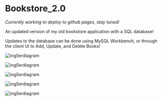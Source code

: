 # Bookstore_2.0

*Currently working to deploy to github pages, stay tuned!*

An updated version of my old bookstore application with a SQL database!

Updates to the database can be done using MySQL Workbench, or through the client UI to Add, Update, and Delete Books!

![ing5erdiagram](https://github.com/syed-ahmed0/Bookstore_2.0/assets/102703936/3c60a474-cfbd-48a3-96fa-39d458077808)

![ing5erdiagram](https://github.com/syed-ahmed0/Bookstore_2.0/assets/102703936/792be9ad-57ec-435a-ae66-0ba1fe3354e5)

![ing5erdiagram](https://github.com/syed-ahmed0/Bookstore_2.0/assets/102703936/ae91d102-821a-42c1-a589-6478476cec41)

![ing5erdiagram](https://github.com/syed-ahmed0/Bookstore_2.0/assets/102703936/673cb0bf-7205-4146-91b8-5d4e378ea540)

![ing5erdiagram](https://github.com/syed-ahmed0/Bookstore_2.0/assets/102703936/da3939fe-235b-4efc-88a8-261941d4eb60)
